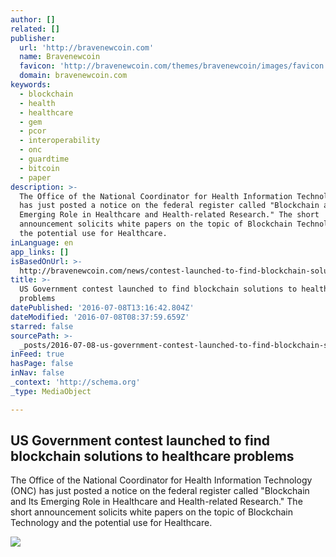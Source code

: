 ```yaml
---
author: []
related: []
publisher:
  url: 'http://bravenewcoin.com'
  name: Bravenewcoin
  favicon: 'http://bravenewcoin.com/themes/bravenewcoin/images/favicon.ico'
  domain: bravenewcoin.com
keywords:
  - blockchain
  - health
  - healthcare
  - gem
  - pcor
  - interoperability
  - onc
  - guardtime
  - bitcoin
  - paper
description: >-
  The Office of the National Coordinator for Health Information Technology (ONC)
  has just posted a notice on the federal register called "Blockchain and Its
  Emerging Role in Healthcare and Health-related Research." The short
  announcement solicits white papers on the topic of Blockchain Technology and
  the potential use for Healthcare.
inLanguage: en
app_links: []
isBasedOnUrl: >-
  http://bravenewcoin.com/news/contest-launched-to-find-blockchain-solutions-to-us-healthcare-problems/
title: >-
  US Government contest launched to find blockchain solutions to healthcare
  problems
datePublished: '2016-07-08T13:16:42.804Z'
dateModified: '2016-07-08T08:37:59.659Z'
starred: false
sourcePath: >-
  _posts/2016-07-08-us-government-contest-launched-to-find-blockchain-solutions.md
inFeed: true
hasPage: false
inNav: false
_context: 'http://schema.org'
_type: MediaObject

---
```

<article style=""><h1>US Government contest launched to find blockchain solutions to healthcare problems</h1><p>The Office of the National Coordinator for Health Information Technology (ONC) has just posted a notice on the federal register called "Blockchain and Its Emerging Role in Healthcare and Health-related Research." The short announcement solicits white papers on the topic of Blockchain Technology and the potential use for Healthcare.</p><img src="http://bravenewcoin.com/assets/Uploads/_resampled/CroppedImage400400-doctor-with-tablet-14619131467C0.jpg" /></article>